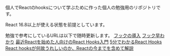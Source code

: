 個人でReactのhooksについて学ぶために作った個人の勉強用のリポジトリです。

React 16.8以上が使える状態を前提としています。

勉強で参考にしているURLは以下で随時更新します。
[フックの導入](https://ja.reactjs.org/docs/hooks-intro.html)
[フック早わかり](https://ja.reactjs.org/docs/hooks-overview.html)
[最近Reactを始めた人向けのReact Hooks入門](https://sbfl.net/blog/2019/11/12/react-hooks-introduction/)
[5分でわかるReact Hooks](https://qiita.com/Mitsuzara/items/98d1bc4a83265a764084)
[React hooksが何故うれしいのか、Reactの今までを含めて解説](https://qiita.com/_muraham/items/d31628e15ed6ff6e3f58)
